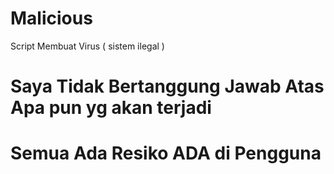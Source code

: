 # Malicious
Script Membuat Virus ( sistem ilegal ) 

# Saya Tidak Bertanggung Jawab Atas Apa pun yg akan terjadi

# Semua Ada Resiko ADA di Pengguna 
